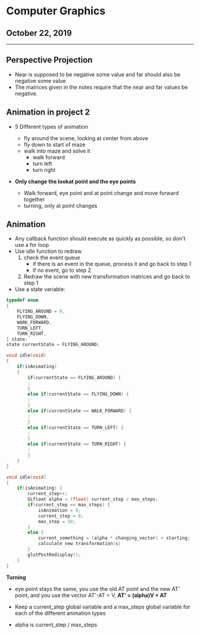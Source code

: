
# Computer Graphics
## October 22, 2019
***
## Perspective Projection

- Near is supposed to be negative some value and far should also be negative some value
- The matrices given in the notes require that the near and far values be negative.

## Animation in project 2

- 5 Different types of animation
	- fly around the scene, looking at center from above
	- fly down to start of maze
	- walk into maze and solve it
		- walk forward
		- turn left
		- turn right

- **Only change the lookat point and the eye points**
	- Walk forward, eye point and at point change and move forward together
	- turning, only at point changes

## Animation

- Any callback function should execute as quickly as possible, so don't use a for loop
- Use idle function to redraw
	1. check the event queue
		- if there is an event in the queue, process it and go back to step 1
		- if no event, go to step 2
	2. Redraw the scene with new transformation matrices and go back to step 1
- Use a state variable:
```c
typedef enum
{
	FLYING_AROUND = 0,
	FLYING_DOWN,
	WARK_FORWARD,
	TURN_LEFT,
	TURN_RIGHT,
} state;
state currentState = FLYING_AROUND;
```

```c
void idle(void)
{
	if(isAnimating)
	{
		if(currentState == FLYING_AROUND) {
		:
		}
		else if(currentState == FLYING_DOWN) {
		:
		}
		else if(currentState == WALK_FORWARD) {
		:
		}
		else if(currentState == TURN_LEFT) {
		:
		}
		else if(currentState == TURN_RIGHT) {
		:
		}
	}
}
```

```c
void idle(void)
{
	if(isAnimating) {
		current_step++;
		GLfloat alpha = (float) current_step / max_steps;
		if(current_step == max_steps) {
			isAnimation = 0;
			current_step = 0;
			max_step = 50;
		}
		else {
			current_something = (alpha * changing_vector) + starting;
			calculate new transformation(s)
		}
		glutPostRedisplay();
	}
}
```

**Turning**
- eye point stays the same, you use the old AT point and the new AT' point, and you use the vector AT'-AT = V, **AT' = (alpha)V + AT**

- Keep a current_step global variable and a max_steps global variable for each of the different animation types
- alpha is current_step / max_steps

